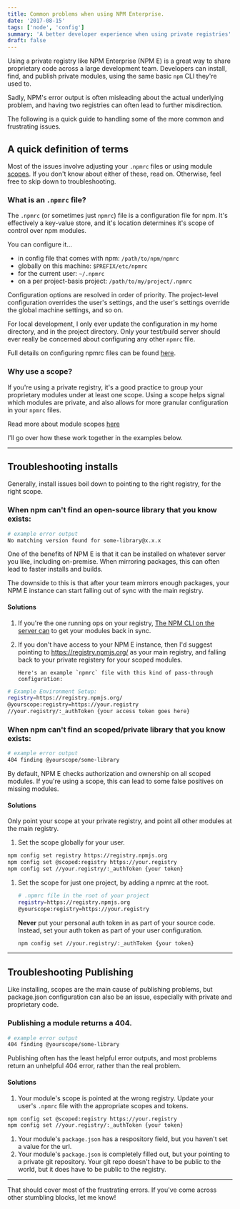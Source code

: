 ```yaml
---
title: Common problems when using NPM Enterprise.
date: '2017-08-15'
tags: ['node', 'config']
summary: 'A better developer experience when using private registries'
draft: false
---
```


Using a private registry like NPM Enterprise (NPM E) is a great way to
share proprietary code across a large development team. Developers can install, find, and
publish private modules, using the same basic `npm` CLI they're used to.

Sadly, NPM's error output is often misleading about the actual underlying problem,
and having two registries can often lead to further misdirection.

The following is a quick guide to handling some of the more common and frustrating issues.

## A quick definition of terms

Most of the issues involve adjusting your `.npmrc` files or using module
[scopes](https://docs.npmjs.com/misc/scope). If you don't know about either of
these, read on. Otherwise, feel free to skip down to troubleshooting.

### What is an `.npmrc` file?

The `.npmrc` (or sometimes just `npmrc`) file is a configuration file for npm.
It's effectively a key-value store, and it's location determines it's scope of
control over npm modules.

You can configure it...

- in config file that comes with npm: `/path/to/npm/npmrc`
- globally on this machine: `$PREFIX/etc/npmrc`
- for the current user: `~/.npmrc`
- on a per project-basis project: `/path/to/my/project/.npmrc`

Configuration options are resolved in order of priority. The project-level
configuration overrides the user's settings, and the user's settings override
the global machine settings, and so on.

For local development, I only ever update the configuration in
my home directory, and in the project directory. Only your test/build
server should ever really be concerned about configuring any other `npmrc` file.

Full details on configuring npmrc files can be found [here](https://docs.npmjs.com/files/npmrc).

### Why use a scope?

If you're using a private registry, it's a good practice to group your proprietary
modules under at least one scope. Using a scope helps signal which modules are
private, and also allows for more granular configuration in your `npmrc` files.

Read more about module scopes [here](https://docs.npmjs.com/misc/scope)

I'll go over how these work together in the examples below.

---

## Troubleshooting installs

Generally, install issues boil down to pointing to the right registry,
for the right scope.

### When npm can't find an open-source library that you know exists:

```bash
# example error output
No matching version found for some-library@x.x.x
```

One of the benefits of NPM E is that it can be installed on whatever
server you like, including on-premise. When mirroring packages, this can often
lead to faster installs and builds.

The downside to this is that after your team mirrors enough packages, your NPM E
instance can start falling out of sync with the main registry.

#### Solutions

1.  If you're the one running ops on your registry,
    [The NPM CLI on the server can](https://npme.npmjs.com/docs/troubleshooting/replication.html)
    to get your modules back in sync.

1.  If you don't have access to your NPM E instance, then I'd suggest pointing to
    https://registry.npmjs.org/ as your main registry, and falling back to
    your private registery for your scoped modules.

        Here's an example `npmrc` file with this kind of pass-through configuration:

```bash
# Example Environment Setup:
registry=https://registry.npmjs.org/
@yourscope:registry=https://your.registry
//your.registry/:_authToken {your access token goes here}
```

### When npm can't find an scoped/private library that you know exists:

```bash
# example error output
404 finding @yourscope/some-library
```

By default, NPM E checks authorization and ownership on all scoped modules.
If you're using a scope, this can lead to some false positives on missing
modules.

#### Solutions

Only point your scope at your private registry, and point all
other modules at the main registry.

1.  Set the scope globally for your user.

```bash
npm config set registry https://registry.npmjs.org
npm config set @scoped:registry https://your.registry
npm config set //your.registry/:_authToken {your token}
```

1.  Set the scope for just one project, by adding a npmrc at the root.

    ```bash
    # .npmrc file in the root of your project
    registry=https://registry.npmjs.org
    @yourscope:registry=https://your.registry
    ```

    **Never** put your personal auth token in as part of your source code.
    Instead, set your auth token as part of your user configuration.

    ```bash
    npm config set //your.registry/:_authToken {your token}
    ```

---

## Troubleshooting Publishing

Like installing, scopes are the main cause of publishing problems, but
package.json configuration can also be an issue, especially with private
and proprietary code.

### Publishing a module returns a 404.

```bash
# example error output
404 finding @yourscope/some-library
```

Publishing often has the least helpful error outputs, and most problems return
an unhelpful 404 error, rather than the real problem.

#### Solutions

1. Your module's scope is pointed at the wrong registry. Update your user's `.npmrc` file
   with the appropriate scopes and tokens.

```bash
npm config set @scoped:registry https://your.registry
npm config set //your.registry/:_authToken {your token}
```

1. Your module's `package.json` has a respository field, but you haven't set a
   value for the url.
1. Your module's `package.json` is completely filled out, but your pointing
   to a private git repository. Your git repo doesn't have to be public to the
   world, but it does have to be public to the registry.

---

That should cover most of the frustrating errors. If you've come across other
stumbling blocks, let me know!
